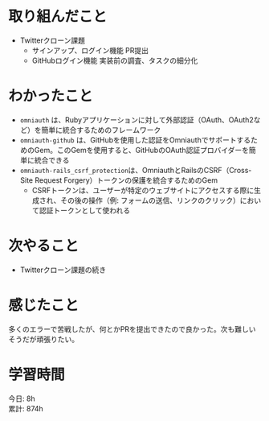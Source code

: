 # 取り組んだこと       
- Twitterクローン課題
  - サインアップ、ログイン機能 PR提出
  - GitHubログイン機能 実装前の調査、タスクの細分化  
# わかったこと  
- `omniauth` は、Rubyアプリケーションに対して外部認証（OAuth、OAuth2など）を簡単に統合するためのフレームワーク
- `omniauth-github` は、GitHubを使用した認証をOmniauthでサポートするためのGem。このGemを使用すると、GitHubのOAuth認証プロバイダーを簡単に統合できる
- `omniauth-rails_csrf_protection`は、OmniauthとRailsのCSRF（Cross-Site Request Forgery）トークンの保護を統合するためのGem
    - CSRFトークンは、ユーザーが特定のウェブサイトにアクセスする際に生成され、その後の操作（例: フォームの送信、リンクのクリック）において認証トークンとして使われる
# 次やること  
- Twitterクローン課題の続き  
# 感じたこと 
多くのエラーで苦戦したが、何とかPRを提出できたので良かった。次も難しいそうだが頑張りたい。     
# 学習時間 
今日: 8h               
累計: 874h        
